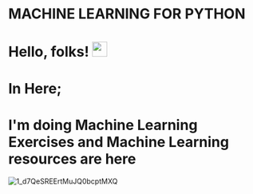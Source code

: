 # MACHINE LEARNING FOR PYTHON
# Hello, folks! <img src="https://raw.githubusercontent.com/MartinHeinz/MartinHeinz/master/wave.gif" width="30px">
# In Here;
# I'm doing Machine Learning Exercises and Machine Learning resources are here


![1_d7QeSREErtMuJQ0bcptMXQ](https://user-images.githubusercontent.com/92849974/186729417-5e5c7b23-03a0-4ef8-90ff-f7ee8ceb06bc.gif)
